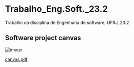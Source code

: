 # Trabalho_Eng.Soft._23.2
Trabalho da disciplina de Engenharia de software, UFRJ, 23.2

## Software project canvas

![image](https://github.com/pcdjrb/Trabalho_Eng.Soft._23.2/assets/40926362/026a7534-7bc9-4ac1-96f5-bd7a0734acc0)

[canvas.pdf](https://github.com/pcdjrb/Trabalho_Eng.Soft._23.2/files/13759460/canvas.pdf)
